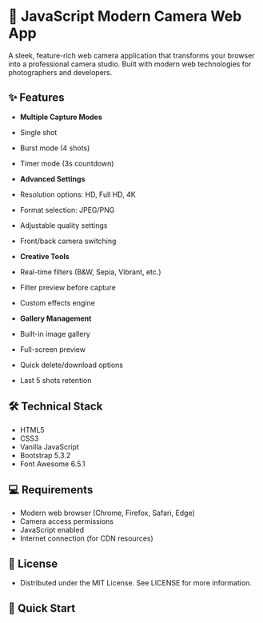 # 📸 JavaScript Modern Camera Web App 

A sleek, feature-rich web camera application that transforms your browser into a professional camera studio. Built with modern web technologies for photographers and developers.

## ✨ Features

- **Multiple Capture Modes**
 - Single shot
 - Burst mode (4 shots)
 - Timer mode (3s countdown)

- **Advanced Settings**
 - Resolution options: HD, Full HD, 4K
 - Format selection: JPEG/PNG
 - Adjustable quality settings
 - Front/back camera switching

- **Creative Tools**
 - Real-time filters (B&W, Sepia, Vibrant, etc.)
 - Filter preview before capture
 - Custom effects engine

- **Gallery Management**
 - Built-in image gallery
 - Full-screen preview
 - Quick delete/download options
 - Last 5 shots retention

## 🛠️ Technical Stack
 - HTML5
 - CSS3
 - Vanilla JavaScript
 - Bootstrap 5.3.2
 - Font Awesome 6.5.1

## 💻 Requirements
 - Modern web browser (Chrome, Firefox, Safari, Edge)
 - Camera access permissions
 - JavaScript enabled
 - Internet connection (for CDN resources)

## 📝 License
 - Distributed under the MIT License. See LICENSE for more information.

## 🚀 Quick Start
